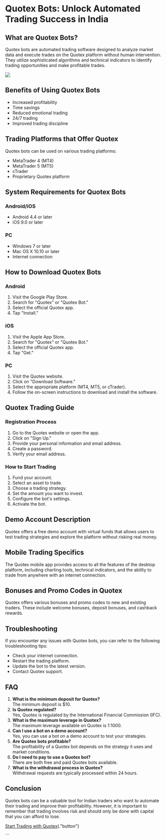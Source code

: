 # Quotex Bots: Unlock Automated Trading Success in India

## What are Quotex Bots?

Quotex bots are automated trading software designed to analyze market
data and execute trades on the Quotex platform without human
intervention. They utilize sophisticated algorithms and technical
indicators to identify trading opportunities and make profitable trades.

[![](https://static.quotex.io/files/4_en/300_250.jpg)](https://traff.sbs/brokerqxlid)

## Benefits of Using Quotex Bots

-   Increased profitability
-   Time savings
-   Reduced emotional trading
-   24/7 trading
-   Improved trading discipline

## Trading Platforms that Offer Quotex

Quotex bots can be used on various trading platforms:

-   MetaTrader 4 (MT4)
-   MetaTrader 5 (MT5)
-   cTrader
-   Proprietary Quotex platform

## System Requirements for Quotex Bots

### Android/iOS

-   Android 4.4 or later
-   iOS 9.0 or later

### PC

-   Windows 7 or later
-   Mac OS X 10.10 or later
-   Internet connection

## How to Download Quotex Bots

### Android

1.  Visit the Google Play Store.
2.  Search for "Quotex" or "Quotex Bot."
3.  Select the official Quotex app.
4.  Tap "Install."

### iOS

1.  Visit the Apple App Store.
2.  Search for "Quotex" or "Quotex Bot."
3.  Select the official Quotex app.
4.  Tap "Get."

### PC

1.  Visit the Quotex website.
2.  Click on "Download Software."
3.  Select the appropriate platform (MT4, MT5, or cTrader).
4.  Follow the on-screen instructions to download and install the
    software.

## Quotex Trading Guide

### Registration Process

1.  Go to the Quotex website or open the app.
2.  Click on "Sign Up."
3.  Provide your personal information and email address.
4.  Create a password.
5.  Verify your email address.

### How to Start Trading

1.  Fund your account.
2.  Select an asset to trade.
3.  Choose a trading strategy.
4.  Set the amount you want to invest.
5.  Configure the bot\'s settings.
6.  Activate the bot.

## Demo Account Description

Quotex offers a free demo account with virtual funds that allows users
to test trading strategies and explore the platform without risking real
money.

## Mobile Trading Specifics

The Quotex mobile app provides access to all the features of the desktop
platform, including charting tools, technical indicators, and the
ability to trade from anywhere with an internet connection.

## Bonuses and Promo Codes in Quotex

Quotex offers various bonuses and promo codes to new and existing
traders. These include welcome bonuses, deposit bonuses, and cashback
rewards.

## Troubleshooting

If you encounter any issues with Quotex bots, you can refer to the
following troubleshooting tips:

-   Check your internet connection.
-   Restart the trading platform.
-   Update the bot to the latest version.
-   Contact Quotex support.

## FAQ

1.  **What is the minimum deposit for Quotex?**\
    The minimum deposit is \$10.
2.  **Is Quotex regulated?**\
    Yes, Quotex is regulated by the International Financial Commission
    (IFC).
3.  **What is the maximum leverage in Quotex?**\
    The maximum leverage available on Quotex is 1:1000.
4.  **Can I use a bot on a demo account?**\
    Yes, you can use a bot on a demo account to test your strategies.
5.  **Are Quotex bots profitable?**\
    The profitability of a Quotex bot depends on the strategy it uses
    and market conditions.
6.  **Do I need to pay to use a Quotex bot?**\
    There are both free and paid Quotex bots available.
7.  **What is the withdrawal process in Quotex?**\
    Withdrawal requests are typically processed within 24 hours.

## Conclusion

Quotex bots can be a valuable tool for Indian traders who want to
automate their trading and improve their profitability. However, it is
important to remember that trading involves risk and should only be done
with capital that you can afford to lose.

[Start Trading with
Quotex](\%22https://traff.sbs/brokerqxlid\%22){."button"}

\`\`\`

